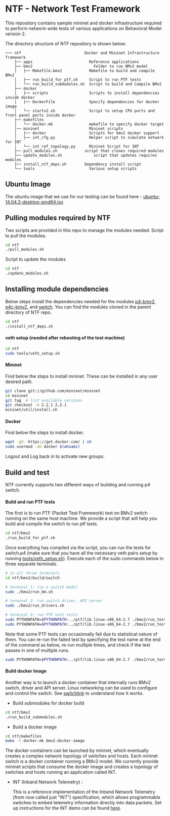 NTF - Network Test Framework
===

This repository contains sample mininet and docker infrastructure required to perform network-wide tests of various applications on Behavioral Model version 2.

The directory structure of NTF repository is shown below:

    ─── ntf	                           Docker and Mininet Infrastructure framework
        ├── apps                         Reference applications
        ├── bmv2			               Folder to run BMv2 model
        │   ├── Makefile.bmv2		     Makefile to build and compile BMv2
        │   ├── run_build_for_ptf.sh     Script to run PTF tests
        │   └── run_build_submodules.sh  Script to build and Compile BMv2
        ├── docker
        │   ├── scripts                  Scripts to install dependencies inside docker
        │   ├── DockerFile               Specify dependencies for docker image
        │   └── startv2.sh               Script to setup CPU ports and front panel ports inside docker
        ├── makefiles
        │   └── docker.mk                makefile to specify docker target
        │── mininet                      Mininet scripts
        │   ├── docker                   Scripts for bmv2 docker support
        │   ├── int_cfg.py		         Helper script to simulate network for INT                   
        │   └── int_ref_topology.py      Mininet Script for INT 
        ├── pull_modules.sh		       script that clones required modules
        ├── update_modules.sh	           script that updates requires modules
        ├── install_ntf_deps.sh		   Dependency install script
        └── tools                        Various setup scripts

## Ubuntu Image
The ubuntu image that we use for our testing can be found here - [ubuntu-14.04.3-desktop-amd64.iso]

## Pulling modules required by NTF
Two scripts are provided in this repo to manage the modules needed.
Script to pull the modules.
```sh
cd ntf
./pull_modules.sh
```
Script to update the modules
```sh
cd ntf
./update_modules.sh
```

## Installing module dependencies
Below steps install the dependencies needed for the modules [p4-bmv2], [p4c-bmv2], and [switch]. You can find the modules cloned in the parent directory of NTF repo. 

```sh
cd ntf
./install_ntf_deps.sh
```

#### veth setup (needed after rebooting of the test machine)
```sh
cd ntf
sudo tools/veth_setup.sh
```

#### Mininet
Find below the steps to install mininet. These can be installed in any user desired path.
```sh
git clone git://github.com/mininet/mininet
cd mininet
git tag  # list available versions
git checkout -b 2.2.1 2.2.1
mininet/util/install.sh
```
#### Docker
Find below the steps to install docker.
```sh
wget -qO- https://get.docker.com/ | sh
sudo usermod -aG docker $(whoami)
```
Logout and Log back in to activate new groups.

## Build and test

NTF currently supports two different ways of building and running p4 switch. 

#### Build and run PTF tests
The first is to run PTF (Packet Test Framework) test on BMv2 switch running on the same host machine. We provide a script that will help you build and compile the switch to run ptf tests.

```sh
cd ntf/bmv2
./run_build_for_ptf.sh
```

Once everything has compiled via the script, you can run the tests for switch.p4 (make sure that you have all the necessary veth pairs setup by running [tools/veth_setup.sh]). Execute each of the sudo commands below in three separate terminals.

```sh
# in all three terminals
cd ntf/bmv2/build/switch

# terminal 1: run a switch model
sudo ./bmv2/run_bm.sh

# terminal 2: run switch driver, API server
sudo ./bmv2/run_drivers.sh

# terminal 3: run PTF unit tests
sudo PYTHONPATH=$PYTHONPATH:../ptf/lib.linux-x86_64-2.7 ./bmv2/run_tests.sh --test-dir ../../../../switch/tests/ptf-tests/api-tests
sudo PYTHONPATH=$PYTHONPATH:../ptf/lib.linux-x86_64-2.7 ./bmv2/run_tests.sh --test-dir ../../../../switch/tests/ptf-tests/pd-tests
```

Note that some PTF tests can occasionally fail due to statistical nature of them. You can re-run the failed test by specifying the test name at the end of the command as below, re-run multiple times, and check if the test passes in one of multiple runs.

```sh
sudo PYTHONPATH=$PYTHONPATH:../ptf/lib.linux-x86_64-2.7 ./bmv2/run_tests.sh --test-dir ../../../../switch/tests/ptf-tests/api-tests switch.L2LagFloodTest
```

#### Build docker image 

Another way is to launch a docker container that internally runs BMv2 switch, driver and API server. Linux networking can be used to configure and control the switch. See [switchlink](https://github.com/p4lang/switch/blob/master/switchlink/README.md) to understand how it works.   

* Build submodules for docker build

```sh
cd ntf/bmv2
./run_build_submodules.sh
```

* Build a docker image

```sh
cd ntf/makefiles
make -f docker.mk bmv2-docker-image
```

The docker containers can be launched by mininet, which eventually creates a complex network topology of switches and hosts. Each mininet switch is a docker container running a BMv2 model. We currently provide mininet scripts that consume the docker image and creates a topology of switches and hosts running an application called INT. 

* INT (Inband Network Telemetry) : 

	This is a reference implementation of the Inband Network Telemetry (from now called just "INT") specification, which allows programmable switches to embed telemetry information directly into data packets. Set up instructions for the INT demo can be found [here].

   [switch]: <https://github.com/p4lang/switch.git>
   [p4-bmv2]: <https://github.com/p4lang/behavioral-model.git>
   [p4c-bmv2]: <https://github.com/p4lang/p4c-bm.git>
   [tools/veth_setup.sh]: <https://github.com/p4lang/ntf/blob/master/tools/veth_setup.sh>
   [here]: <https://github.com/p4lang/ntf/tree/master/apps/int> 
   [ubuntu-14.04.3-desktop-amd64.iso]: <http://mirror.metrocast.net/ubuntu-releases/14.04/ubuntu-14.04.3-desktop-amd64.iso>
